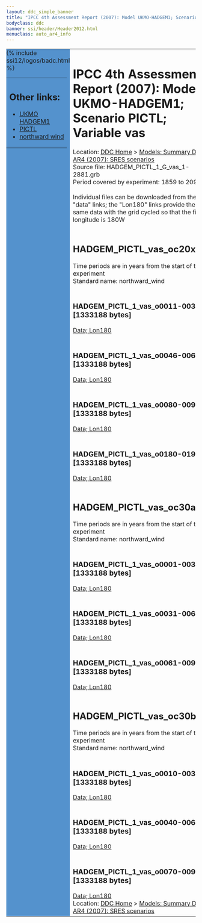 ```yaml
---
layout: ddc_simple_banner
title: "IPCC 4th Assessment Report (2007): Model UKMO-HADGEM1; Scenario PICTL; Variable vas"
bodyclass: ddc
banner: ssi/header/Header2012.html
menuclass: auto_ar4_info
---
```



<table width="100%" border="0" cellspacing="0" cellpadding="0" style="border-collapse: collapse;">
<tr style="margin:0;padding:0;border:0;">
<td style="margin:0;padding:0;border:0;height:1pt;width:150pt;background:#5492CD;" valign="top" >

<div id="lh-col2" class="auto_ar4_info">
<table class="menumain" bgcolor="#5492CD" cellspacing="0" width="100%" border="0">
<tr><td>
<h2> Other links:</h2>
<ul>
<li><a href="/auto/ar4/model-UKMO-HADGEM1.html">UKMO<br/>HADGEM1</a></li>
<li><a href="/auto/ar4/scenario-PICTL.html">PICTL</a></li>
<li><a href="/auto/ar4/var-northward_wind.html">northward wind</a></li>
</ul>
</td></tr>
{% include ssi12/logos/badc.html %}
</table>
</div>
</td>
<td><h1>IPCC 4th Assessment Report (2007): Model UKMO-HADGEM1; Scenario PICTL; Variable vas</h1>

<!-- Breadcrumb1 -->
<div id="breadcrumb1" align="left">
Location: <a href="/index.html">DDC Home</a> > <a href="/sim/gcm_clim/">Models: Summary Data</a>
> <a href="/sim/gcm_clim/SRES_AR4/index.html">AR4 (2007): SRES scenarios</a>
</div>
<!-- End of Breadcrumb1 -->Source file: HADGEM_PICTL_1_G_vas_1-2881.grb
<br/>
Period covered by experiment: 1859 to 2099<br/>
<br/>Individual files can be downloaded from the "data" links; the "Lon180" links provide the same data
         with the grid cycled so that the first longitude is 180W<br/>
<br/><h2>HADGEM_PICTL_vas_oc20x.tar</h2>
Time periods are in years from the start of the experiment<br/>
Standard name: northward_wind<br>
<br/><h3>HADGEM_PICTL_1_vas_o0011-0030.nc [1333188 bytes]</h3>
<a href="http://apps.ipcc-data.org/cgi-bin/downl/ar4_nc/vas/HADGEM_PICTL_1_vas_o0011-0030.nc">Data; </a><a href="http://apps.ipcc-data.org/cgi-bin/downl/ar4_nc/vas/HADGEM_PICTL_1_vas_o0011-0030.cyto180.nc"> Lon180</a><br/>
<br/><h3>HADGEM_PICTL_1_vas_o0046-0065.nc [1333188 bytes]</h3>
<a href="http://apps.ipcc-data.org/cgi-bin/downl/ar4_nc/vas/HADGEM_PICTL_1_vas_o0046-0065.nc">Data; </a><a href="http://apps.ipcc-data.org/cgi-bin/downl/ar4_nc/vas/HADGEM_PICTL_1_vas_o0046-0065.cyto180.nc"> Lon180</a><br/>
<br/><h3>HADGEM_PICTL_1_vas_o0080-0099.nc [1333188 bytes]</h3>
<a href="http://apps.ipcc-data.org/cgi-bin/downl/ar4_nc/vas/HADGEM_PICTL_1_vas_o0080-0099.nc">Data; </a><a href="http://apps.ipcc-data.org/cgi-bin/downl/ar4_nc/vas/HADGEM_PICTL_1_vas_o0080-0099.cyto180.nc"> Lon180</a><br/>
<br/><h3>HADGEM_PICTL_1_vas_o0180-0199.nc [1333188 bytes]</h3>
<a href="http://apps.ipcc-data.org/cgi-bin/downl/ar4_nc/vas/HADGEM_PICTL_1_vas_o0180-0199.nc">Data; </a><a href="http://apps.ipcc-data.org/cgi-bin/downl/ar4_nc/vas/HADGEM_PICTL_1_vas_o0180-0199.cyto180.nc"> Lon180</a><br/>
<br/><h2>HADGEM_PICTL_vas_oc30a.tar</h2>
Time periods are in years from the start of the experiment<br/>
Standard name: northward_wind<br>
<br/><h3>HADGEM_PICTL_1_vas_o0001-0030.nc [1333188 bytes]</h3>
<a href="http://apps.ipcc-data.org/cgi-bin/downl/ar4_nc/vas/HADGEM_PICTL_1_vas_o0001-0030.nc">Data; </a><a href="http://apps.ipcc-data.org/cgi-bin/downl/ar4_nc/vas/HADGEM_PICTL_1_vas_o0001-0030.cyto180.nc"> Lon180</a><br/>
<br/><h3>HADGEM_PICTL_1_vas_o0031-0060.nc [1333188 bytes]</h3>
<a href="http://apps.ipcc-data.org/cgi-bin/downl/ar4_nc/vas/HADGEM_PICTL_1_vas_o0031-0060.nc">Data; </a><a href="http://apps.ipcc-data.org/cgi-bin/downl/ar4_nc/vas/HADGEM_PICTL_1_vas_o0031-0060.cyto180.nc"> Lon180</a><br/>
<br/><h3>HADGEM_PICTL_1_vas_o0061-0090.nc [1333188 bytes]</h3>
<a href="http://apps.ipcc-data.org/cgi-bin/downl/ar4_nc/vas/HADGEM_PICTL_1_vas_o0061-0090.nc">Data; </a><a href="http://apps.ipcc-data.org/cgi-bin/downl/ar4_nc/vas/HADGEM_PICTL_1_vas_o0061-0090.cyto180.nc"> Lon180</a><br/>
<br/><h2>HADGEM_PICTL_vas_oc30b.tar</h2>
Time periods are in years from the start of the experiment<br/>
Standard name: northward_wind<br>
<br/><h3>HADGEM_PICTL_1_vas_o0010-0039.nc [1333188 bytes]</h3>
<a href="http://apps.ipcc-data.org/cgi-bin/downl/ar4_nc/vas/HADGEM_PICTL_1_vas_o0010-0039.nc">Data; </a><a href="http://apps.ipcc-data.org/cgi-bin/downl/ar4_nc/vas/HADGEM_PICTL_1_vas_o0010-0039.cyto180.nc"> Lon180</a><br/>
<br/><h3>HADGEM_PICTL_1_vas_o0040-0069.nc [1333188 bytes]</h3>
<a href="http://apps.ipcc-data.org/cgi-bin/downl/ar4_nc/vas/HADGEM_PICTL_1_vas_o0040-0069.nc">Data; </a><a href="http://apps.ipcc-data.org/cgi-bin/downl/ar4_nc/vas/HADGEM_PICTL_1_vas_o0040-0069.cyto180.nc"> Lon180</a><br/>
<br/><h3>HADGEM_PICTL_1_vas_o0070-0099.nc [1333188 bytes]</h3>
<a href="http://apps.ipcc-data.org/cgi-bin/downl/ar4_nc/vas/HADGEM_PICTL_1_vas_o0070-0099.nc">Data; </a><a href="http://apps.ipcc-data.org/cgi-bin/downl/ar4_nc/vas/HADGEM_PICTL_1_vas_o0070-0099.cyto180.nc"> Lon180</a><br/>
<!-- Breadcrumb2 -->
<div id="breadcrumb2" align="left">
Location: <a href="/index.html">DDC Home</a> > <a href="/sim/gcm_clim/">Models: Summary Data</a>
> <a href="/sim/gcm_clim/SRES_AR4/index.html">AR4 (2007): SRES scenarios</a>
</div>
<!-- End of Breadcrumb2 --></td></tr></table>
